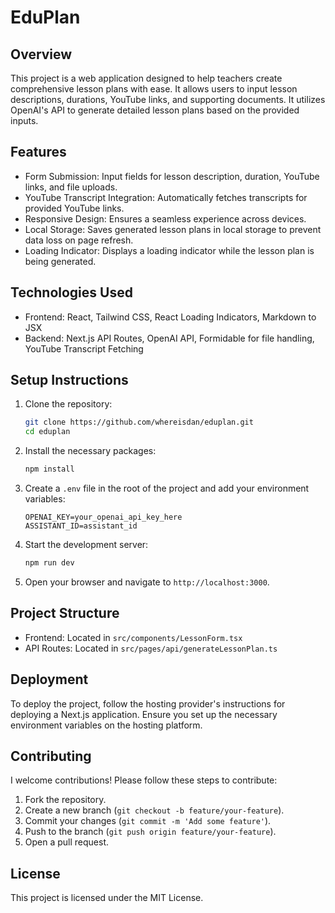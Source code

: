 # EduPlan

## Overview
This project is a web application designed to help teachers create comprehensive lesson plans with ease. It allows users to input lesson descriptions, durations, YouTube links, and supporting documents. It utilizes OpenAI's API to generate detailed lesson plans based on the provided inputs.

## Features
- Form Submission: Input fields for lesson description, duration, YouTube links, and file uploads.
- YouTube Transcript Integration: Automatically fetches transcripts for provided YouTube links.
- Responsive Design: Ensures a seamless experience across devices.
- Local Storage: Saves generated lesson plans in local storage to prevent data loss on page refresh.
- Loading Indicator: Displays a loading indicator while the lesson plan is being generated.

## Technologies Used
- Frontend: React, Tailwind CSS, React Loading Indicators, Markdown to JSX
- Backend: Next.js API Routes, OpenAI API, Formidable for file handling, YouTube Transcript Fetching

## Setup Instructions
1. Clone the repository:
    ```sh
    git clone https://github.com/whereisdan/eduplan.git
    cd eduplan
    ```
2. Install the necessary packages:
    ```sh
    npm install
    ```
3. Create a `.env` file in the root of the project and add your environment variables:
    ```env
    OPENAI_KEY=your_openai_api_key_here
    ASSISTANT_ID=assistant_id
    ```
4. Start the development server:
    ```sh
    npm run dev
    ```
5. Open your browser and navigate to `http://localhost:3000`.

## Project Structure
- Frontend: Located in `src/components/LessonForm.tsx`
- API Routes: Located in `src/pages/api/generateLessonPlan.ts`

## Deployment
To deploy the project, follow the hosting provider's instructions for deploying a Next.js application. Ensure you set up the necessary environment variables on the hosting platform.

## Contributing
I welcome contributions! Please follow these steps to contribute:
1. Fork the repository.
2. Create a new branch (`git checkout -b feature/your-feature`).
3. Commit your changes (`git commit -m 'Add some feature'`).
4. Push to the branch (`git push origin feature/your-feature`).
5. Open a pull request.

## License
This project is licensed under the MIT License. 